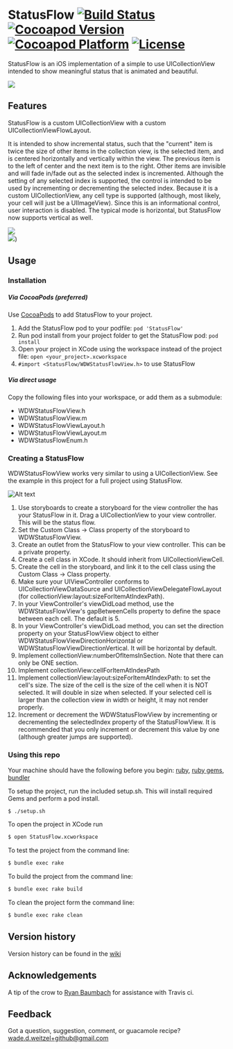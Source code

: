 # StatusFlow [![Build Status](https://travis-ci.org/weitzel926/StatusFlow.svg?branch=master)](https://travis-ci.org/weitzel926/StatusFlow) [![Cocoapod Version](http://img.shields.io/badge/pod-v0.0.3-blue.svg)](http://cocoapods.org/?q=StatusFlow) [![Cocoapod Platform](http://img.shields.io/badge/platform-iOS-blue.svg)](http://cocoapods.org/?q=StatusFlow) [![License](http://b.repl.ca/v1/License-MIT-blue.png)](https://github.com/weitzel926/StatusFlow/blob/master/MIT.LICENSE)

StatusFlow is an iOS implementation of a simple to use UICollectionView intended to show meaningful status that is animated and beautiful.  

![](https://github.com/weitzel926/StatusFlow/blob/master/docs/AnimatedStatusFlow.gif) 

## Features 

StatusFlow is a custom UICollectionView with a custom UICollectionViewFlowLayout. 

It is intended to show incremental status, such that the "current" item is twice the size of other items in the collection view, is the selected item, and is centered horizontally and vertically within the view.  The previous item is to the left of center and the next item is to the right.  Other items are invisible and will fade in/fade out as the selected index is incremented.  Although the setting of any selected index is supported, the control is intended to be used by incrementing or decrementing the selected index.  Because it is a custom UICollectionView, any cell type is supported (although, most likely, your cell will just be a UIImageView).  Since this is an informational control, user interaction is disabled.  The typical mode is horizontal, but StatusFlow now supports vertical as well.  

![](https://github.com/weitzel926/StatusFlow/blob/master/docs/vertical.gif)
<br>
![](https://github.com/weitzel926/StatusFlow/blob/master/docs/bothFlows.gif))

## Usage

### Installation

##### Via CocoaPods (preferred)
Use [CocoaPods](http://cocoapods.org/) to add StatusFlow to your project.  

1. Add the StatusFlow pod to your podfile:  `pod 'StatusFlow'`
2. Run pod install from your project folder to get the StatusFlow pod: `pod install`
3. Open your project in XCode using the workspace instead of the project file:  `open <your_project>.xcworkspace`
4. `#import <StatusFlow/WDWStatusFlowView.h>` to use StatusFlow

##### Via direct usage

Copy the following files into your workspace, or add them as a submodule:
* WDWStatusFlowView.h
* WDWStatusFlowView.m
* WDWStatusFlowViewLayout.h
* WDWStatusFlowViewLayout.m
* WDWStatusFlowEnum.h

### Creating a StatusFlow

WDWStatusFlowView works very similar to using a UICollectionView.  See the example in this project for a full project using StatusFlow.  

![Alt text](https://github.com/weitzel926/StatusFlow/blob/master/docs/xcode_sample.png)

1. Use storyboards to create a storyboard for the view controller the has your StatusFlow in it.  Drag a UICollectionView to your view controller.  This will be the status flow.  
2. Set the Custom Class -> Class property of the storyboard to WDWStatusFlowView. 
3. Create an outlet from the StatusFlow to your view controller.  This can be a private property.  
4. Create a cell class in XCode.  It should inherit from UICollectionViewCell.  
5. Create the cell in the storyboard, and link it to the cell class using the Custom Class -> Class property. 
6. Make sure your UIViewController conforms to UICollectionViewDataSource and UICollectionViewDelegateFlowLayout (for collectionView:layout:sizeForItemAtIndexPath). 
7. In your ViewController's viewDidLoad method, use the WDWStatusFlowView's gapBetweenCells property to define the space between each cell.  The default is 5.  
8. In your ViewController's viewDidLoad method, you can set the direction property on your StatusFlowView object to either WDWStatusFlowViewDirectionHorizontal or WDWStatusFlowViewDirectionVertical.  It will be horizontal by default.   
8. Implement collectionView:numberOfItemsInSection.  Note that there can only be ONE section.  
9. Implement collectionView:cellForItemAtIndexPath
10. Implement collectionView:layout:sizeForItemAtIndexPath: to set the cell's size.  The size of the cell is the size of the cell when it is NOT selected.  It will double in size when selected.  If your selected cell is larger than the collection view in width or height, it may not render properly.    
11. Increment or decrement the WDWStatusFlowView by incrementing or decrementing the selectedIndex property of the StatusFlowView.  It is recommended that you only increment or decrement this value by one (although greater jumps are supported).  

### Using this repo

Your machine should have the following before you begin: [ruby](https://github.com/sstephenson/rbenv), [ruby gems](https://rubygems.org/pages/download), [bundler](http://bundler.io)

To setup the project, run the included setup.sh.  This will install required Gems and perform a pod install.  

```bash
$ ./setup.sh
```

To open the project in XCode run

```bash
$ open StatusFlow.xcworkspace
```

To test the project from the command line:

```bash
$ bundle exec rake
```

To build the project from the command line:
```bash
$ bundle exec rake build
```

To clean the project form the command line:
```bash
$ bundle exec rake clean
```
## Version history

Version history can be found in the [wiki](https://github.com/weitzel926/StatusFlow/wiki)

## Acknowledgements

A tip of the crow to [Ryan Baumbach](https://github.com/rbaumbach) for assistance with Travis ci.  

## Feedback

Got a question, suggestion, comment, or guacamole recipe?  wade.d.weitzel+github@gmail.com
